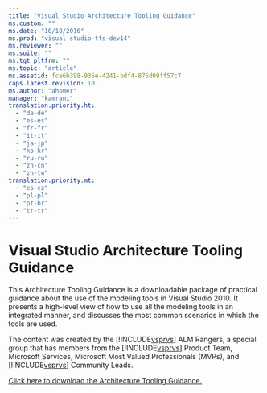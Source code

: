 ```yaml
---
title: "Visual Studio Architecture Tooling Guidance"
ms.custom: ""
ms.date: "10/18/2016"
ms.prod: "visual-studio-tfs-dev14"
ms.reviewer: ""
ms.suite: ""
ms.tgt_pltfrm: ""
ms.topic: "article"
ms.assetid: fce6b398-935e-4241-bdf4-875d09ff57c7
caps.latest.revision: 10
ms.author: "ahomer"
manager: "kamrani"
translation.priority.ht: 
  - "de-de"
  - "es-es"
  - "fr-fr"
  - "it-it"
  - "ja-jp"
  - "ko-kr"
  - "ru-ru"
  - "zh-cn"
  - "zh-tw"
translation.priority.mt: 
  - "cs-cz"
  - "pl-pl"
  - "pt-br"
  - "tr-tr"
---
```

# Visual Studio Architecture Tooling Guidance
This Architecture Tooling Guidance is a downloadable package of practical guidance about the use of the modeling tools in Visual Studio 2010. It presents a high-level view of how to use all the modeling tools in an integrated manner, and discusses the most common scenarios in which the tools are used.  
  
 The content was created by the [!INCLUDE[vsprvs](../codequality/includes/vsprvs_md.md)] ALM Rangers, a special group that has members from the [!INCLUDE[vsprvs](../codequality/includes/vsprvs_md.md)] Product Team, Microsoft Services, Microsoft Most Valued Professionals (MVPs), and [!INCLUDE[vsprvs](../codequality/includes/vsprvs_md.md)] Community Leads.  
  
 [Click here to download the Architecture Tooling Guidance.](http://go.microsoft.com/fwlink/?LinkID=191984).
